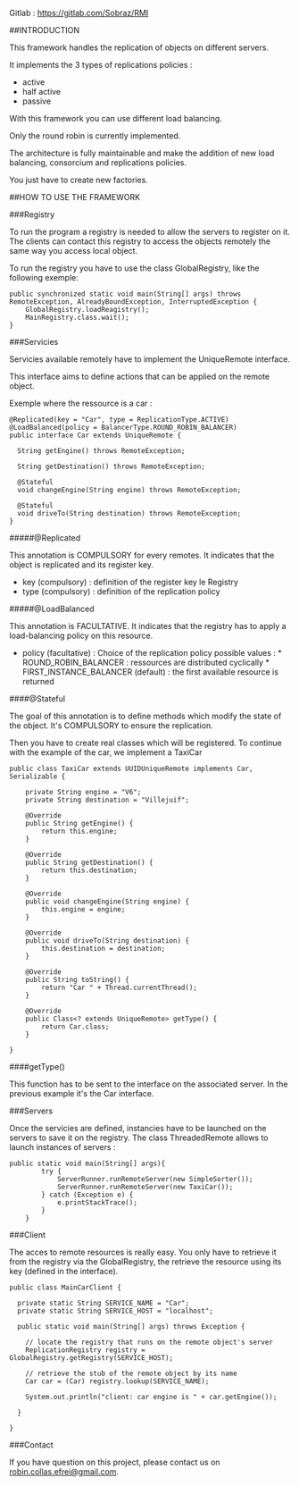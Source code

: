 Gitlab : https://gitlab.com/Sobraz/RMI

##INTRODUCTION

This framework handles the replication of objects on different servers.


It implements the 3 types of replications policies :
- active
- half active
- passive

With this framework you can use different load balancing. 

Only the round robin is currently implemented.


The architecture is fully maintainable and make the addition of new load balancing, consorcium and replications policies.


You just have to create new factories.

##HOW TO USE THE FRAMEWORK

###Registry

To run the program a registry is needed to allow the servers to register on it.
The clients can contact this registry to access the objects remotely the same way you access local object.

To run the registry you have to use the class GlobalRegistry, like the following exemple:

```
public synchronized static void main(String[] args) throws RemoteException, AlreadyBoundException, InterruptedException {
    GlobalRegistry.loadReagistry();
    MainRegistry.class.wait();
}
```

###Servicies

Servicies available remotely have to implement the UniqueRemote interface.

This interface aims to define actions that can be applied on the remote object. 

Exemple where the ressource is a car :  

```
@Replicated(key = "Car", type = ReplicationType.ACTIVE)
@LoadBalanced(policy = BalancerType.ROUND_ROBIN_BALANCER)
public interface Car extends UniqueRemote {

  String getEngine() throws RemoteException;

  String getDestination() throws RemoteException;

  @Stateful
  void changeEngine(String engine) throws RemoteException;

  @Stateful
  void driveTo(String destination) throws RemoteException;
}
```

#####@Replicated

This annotation is COMPULSORY for every remotes.
It indicates that the object is replicated and its register key.
- key (compulsory) : definition of the register key le Registry
- type (compulsory) : definition of the replication policy

#####@LoadBalanced

This annotation is FACULTATIVE.
It indicates that the registry has to apply a load-balancing policy on this resource.
- policy (facultative) : Choice of the replication policy
         possible values : 
         * ROUND_ROBIN_BALANCER : ressources are distributed cyclically
         * FIRST_INSTANCE_BALANCER (default) : the first available resource is returned
         
####@Stateful

The goal of this annotation is to define methods which modify the state of the object.
It's COMPULSORY to ensure the replication.

Then you have to create real classes which will be registered.
To continue with the example of the car, we implement a TaxiCar

```
public class TaxiCar extends UUIDUniqueRemote implements Car, Serializable {

    private String engine = "V6";
    private String destination = "Villejuif";

    @Override
    public String getEngine() {
        return this.engine;
    }

    @Override
    public String getDestination() {
        return this.destination;
    }

    @Override
    public void changeEngine(String engine) {
        this.engine = engine;
    }

    @Override
    public void driveTo(String destination) {
        this.destination = destination;
    }

    @Override
    public String toString() {
        return "Car " + Thread.currentThread();
    }

    @Override
    public Class<? extends UniqueRemote> getType() {
        return Car.class;
    }

}
```

####getType()

This function has to be sent to the interface on the associated server.
In the previous example it's the Car interface.

###Servers

Once the servicies are defined, instancies have to be launched on the servers to save it on the registry.
The class ThreadedRemote allows to launch instances of servers : 
```
public static void main(String[] args){
        try {
            ServerRunner.runRemoteServer(new SimpleSorter());
            ServerRunner.runRemoteServer(new TaxiCar());
        } catch (Exception e) {
            e.printStackTrace();
        }
    }
```

###Client

The acces to remote resources is really easy.
You only have to retrieve it from the registry via the GlobalRegistry, the retrieve the resource using its key (defined in the interface).

```
public class MainCarClient {

  private static String SERVICE_NAME = "Car";
  private static String SERVICE_HOST = "localhost";

  public static void main(String[] args) throws Exception {

    // locate the registry that runs on the remote object's server
    ReplicationRegistry registry = GlobalRegistry.getRegistry(SERVICE_HOST);

    // retrieve the stub of the remote object by its name
    Car car = (Car) registry.lookup(SERVICE_NAME);
    
    System.out.println("client: car engine is " + car.getEngine());

  }

}
```

###Contact

If you have question on this project, please contact us on robin.collas.efrei@gmail.com.